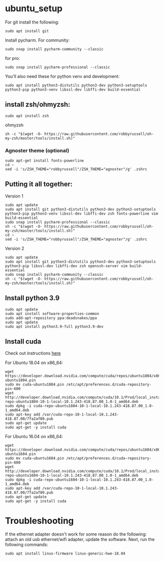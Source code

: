 # ubuntu_setup

For git install the following:
```
sudo apt install git
```
Install pycharm. For community:
```
sudo snap install pycharm-community --classic
```
for pro:
```
sudo snap install pycharm-professional --classic
```

You'll also need these for python venv and development:
```
sudo apt install python3-distutils python3-dev python3-setuptools python3-pip python3-venv libssl-dev libffi-dev build-essential 
```

## install zsh/ohmyzsh:
```
sudo apt install zsh
```
ohmyzsh
```
sh -c "$(wget -O- https://raw.githubusercontent.com/robbyrussell/oh-my-zsh/master/tools/install.sh)"
```
### Agnoster theme (optional)
```
sudo apt-get install fonts-powerline
cd ~
sed -i 's/ZSH_THEME="robbyrussell"/ZSH_THEME="agnoster"/g' .zshrc
```

## Putting it all together:
Version 1
```
sudo apt update
sudo apt install git python3-distutils python3-dev python3-setuptools python3-pip python3-venv libssl-dev libffi-dev zsh fonts-powerline vim build-essential
sudo snap install pycharm-professional --classic
sh -c "$(wget -O- https://raw.githubusercontent.com/robbyrussell/oh-my-zsh/master/tools/install.sh)"
cd ~
sed -i 's/ZSH_THEME="robbyrussell"/ZSH_THEME="agnoster"/g' .zshrc
```
Version 2
```
sudo apt update
sudo apt install git python3-distutils python3-dev python3-setuptools python3-pip libssl-dev libffi-dev zsh openssh-server vim build-essential
sudo snap install pycharm-community --classic
sh -c "$(wget -O- https://raw.githubusercontent.com/robbyrussell/oh-my-zsh/master/tools/install.sh)"
```

## Install python 3.9
```
sudo apt update 
sudo apt install software-properties-common 
sudo add-apt-repository ppa:deadsnakes/ppa
sudo apt update
sudo apt install python3.9-full python3.9-dev
```

## Install cuda
Check out instructions [here](https://developer.nvidia.com/cuda-downloads)

For Ubuntu 18.04 on x86_64:
```
wget https://developer.download.nvidia.com/compute/cuda/repos/ubuntu1804/x86_64/cuda-ubuntu1804.pin
sudo mv cuda-ubuntu1804.pin /etc/apt/preferences.d/cuda-repository-pin-600
wget http://developer.download.nvidia.com/compute/cuda/10.1/Prod/local_installers/cuda-repo-ubuntu1804-10-1-local-10.1.243-418.87.00_1.0-1_amd64.deb
sudo dpkg -i cuda-repo-ubuntu1804-10-1-local-10.1.243-418.87.00_1.0-1_amd64.deb
sudo apt-key add /var/cuda-repo-10-1-local-10.1.243-418.87.00/7fa2af80.pub
sudo apt-get update
sudo apt-get -y install cuda
```

For Ubuntu 16.04 on x86_64:
```
wget https://developer.download.nvidia.com/compute/cuda/repos/ubuntu1604/x86_64/cuda-ubuntu1604.pin
sudo mv cuda-ubuntu1604.pin /etc/apt/preferences.d/cuda-repository-pin-600
wget http://developer.download.nvidia.com/compute/cuda/10.1/Prod/local_installers/cuda-repo-ubuntu1604-10-1-local-10.1.243-418.87.00_1.0-1_amd64.deb
sudo dpkg -i cuda-repo-ubuntu1604-10-1-local-10.1.243-418.87.00_1.0-1_amd64.deb
sudo apt-key add /var/cuda-repo-10-1-local-10.1.243-418.87.00/7fa2af80.pub
sudo apt-get update
sudo apt-get -y install cuda
```
# Troubleshooting
If the ethernet adapter doesn't work for some reason do the following: attach an old usb ethernet/wifi adapter, update the software.
Next, run the following commands:
```
sudo apt install linux-firmware linux-generic-hwe-18.04
```
